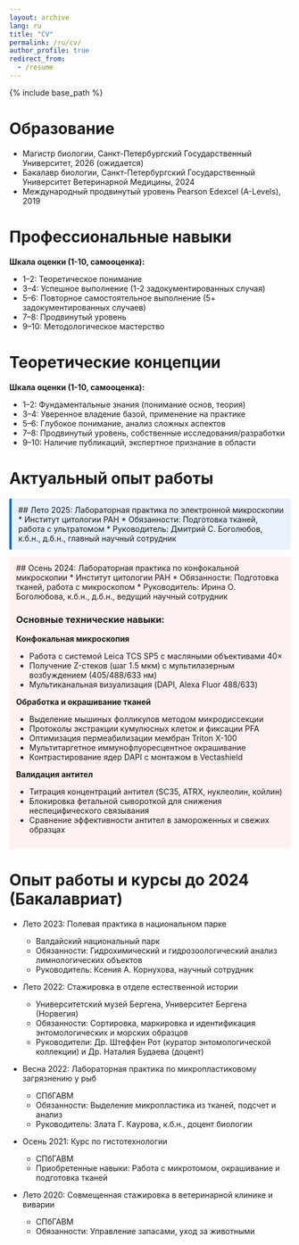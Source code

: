 ```yaml
---
layout: archive
lang: ru
title: "CV"
permalink: /ru/cv/
author_profile: true
redirect_from:
  - /resume
---
```


{% include base_path %}

# Образование

* Магистр биологии, Санкт-Петербургский Государственный Университет, 2026 (ожидается)
* Бакалавр биологии, Санкт-Петербургский Государственный Университет Ветеринарной Медицины, 2024
* Международный продвинутый уровень Pearson Edexcel (A-Levels), 2019

# Профессиональные навыки


<div id="radar-chart-1"></div>

**Шкала оценки (1-10, самооценка):**
* 1–2: Теоретическое понимание
* 3–4: Успешное выполнение (1-2 задокументированных случая)
* 5–6: Повторное самостоятельное выполнение (5+ задокументированных случаев)
* 7–8: Продвинутый уровень
* 9–10: Методологическое мастерство

# Теоретические концепции

<div id="radar-chart-2"></div>

<style>
.radar-chart {
  margin: 20px auto;
  font-family: var(--global-font-family, Arial, sans-serif);
  color: var(--global-text-color-light, #333);
}
.radar-chart svg {
  display: block;
  overflow: visible !important;
}
.legend {
  cursor: pointer;
  font-size: 12px;
  font-family: inherit;
  fill: currentColor;
}
.legend:hover {
  font-weight: bold;
}
.tooltip {
  position: absolute;
  background: rgba(0,0,0,0.8);
  color: white;
  padding: 5px 10px;
  border-radius: 3px;
  pointer-events: none;
  opacity: 0;
  font-size: 14px;
  font-family: inherit;
}
.radar-area {
  stroke-width: 2px;
  fill-opacity: 0.3;
}
.grid-circle {
  fill: none;
  stroke: #ccc;
  stroke-width: 0.5px;
}
</style>

<script src="{{ base_path }}/js/d3.v7.js"></script>
<script src="{{ base_path }}/js/spidercven.js"></script>

**Шкала оценки (1-10, самооценка):**
* 1–2: Фундаментальные знания (понимание основ, теория)
* 3–4: Уверенное владение базой, применение на практике
* 5–6: Глубокое понимание, анализ сложных аспектов
* 7–8: Продвинутый уровень, собственные исследования/разработки
* 9–10: Наличие публикаций, экспертное признание в области

# Актуальный опыт работы

<div markdown="1" style="
  background: rgba(3, 102, 214, 0.08);
  border-left: 4px solid #0366d6;
  padding: 12px;
  margin: 12px 0;
  border-radius: 3px;
  color: inherit;
">
## Лето 2025: Лабораторная практика по электронной микроскопии
* Институт цитологии РАН
* Обязанности: Подготовка тканей, работа с ультратомом
* Руководитель: Дмитрий С. Боголюбов, к.б.н., д.б.н., главный научный сотрудник
</div>

<div markdown="1" style="
  background: rgba(253, 110, 78, 0.08);
  border-left: 4px solidrgb(253, 110, 78);
  padding: 12px;
  margin: 12px 0;
  border-radius: 3px;
  color: inherit;
">
## Осень 2024: Лабораторная практика по конфокальной микроскопии
  * Институт цитологии РАН
  * Обязанности: Подготовка тканей, работа с микроскопом
  * Руководитель: Ирина О. Боголюбова, к.б.н., д.б.н., ведущий научный сотрудник

### Основные технические навыки:

**Конфокальная микроскопия**
- Работа с системой Leica TCS SP5 с масляными объективами 40×
- Получение Z-стеков (шаг 1.5 мкм) с мультилазерным возбуждением (405/488/633 нм)
- Мультиканальная визуализация (DAPI, Alexa Fluor 488/633)

**Обработка и окрашивание тканей**
- Выделение мышиных фолликулов методом микродиссекции
- Протоколы экстракции кумулюсных клеток и фиксации PFA
- Оптимизация пермеабилизации мембран Triton X-100
- Мультитаргетное иммунофлуоресцентное окрашивание
- Контрастирование ядер DAPI с монтажом в Vectashield

**Валидация антител**
- Титрация концентраций антител (SC35, ATRX, нуклеолин, койлин)
- Блокировка фетальной сывороткой для снижения неспецифического связывания
- Сравнение эффективности антител в замороженных и свежих образцах
</div>

# Опыт работы и курсы до 2024 (Бакалавриат)

* Лето 2023: Полевая практика в национальном парке
  * Валдайский национальный парк
  * Обязанности: Гидрохимический и гидрозоологический анализ лимнологических объектов
  * Руководитель: Ксения А. Корнухова, научный сотрудник

* Лето 2022: Стажировка в отделе естественной истории
  * Университетский музей Бергена, Университет Бергена (Норвегия)
  * Обязанности: Сортировка, маркировка и идентификация энтомологических и морских образцов
  * Руководители: Др. Штеффен Рот (куратор энтомологической коллекции) и Др. Наталия Будаева (доцент)

* Весна 2022: Лабораторная практика по микропластиковому загрязнению у рыб
  * СПбГАВМ
  * Обязанности: Выделение микропластика из тканей, подсчет и анализ
  * Руководитель: Злата Г. Каурова, к.б.н., доцент биологии

* Осень 2021: Курс по гистотехнологии
  * СПбГАВМ
  * Приобретенные навыки: Работа с микротомом, окрашивание и подготовка тканей

* Лето 2020: Совмещенная стажировка в ветеринарной клинике и виварии
  * СПбГАВМ
  * Обязанности: Управление запасами, уход за животными